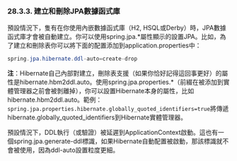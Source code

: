 ### 28.3.3. 建立和刪除JPA數據函式庫

預設情況下，隻有在你使用內嵌數據函式庫（H2, HSQL或Derby）時，JPA數據函式庫才會被自動建立。你可以使用spring.jpa.*屬性顯示的設置JPA。比如，為了建立和刪除表你可以將下面的配置添加到application.properties中：
```java
spring.jpa.hibernate.ddl-auto=create-drop
```
**注**：Hibernate自己內部對建立，刪除表支援（如果你恰好記得這回事更好）的屬性是hibernate.hbm2ddl.auto。使用spring.jpa.properties.*（前綴在被添加到實體管理器之前會被剝離掉），你可以設置Hibernate本身的屬性，比如hibernate.hbm2ddl.auto。範例：`spring.jpa.properties.hibernate.globally_quoted_identifiers=true`將傳遞hibernate.globally_quoted_identifiers到Hibernate實體管理器。

預設情況下，DDL執行（或驗證）被延遲到ApplicationContext啟動。這也有一個spring.jpa.generate-ddl標識，如果Hibernate自動配置被啟動，那該標識就不會被使用，因為ddl-auto設置粒度更細。
